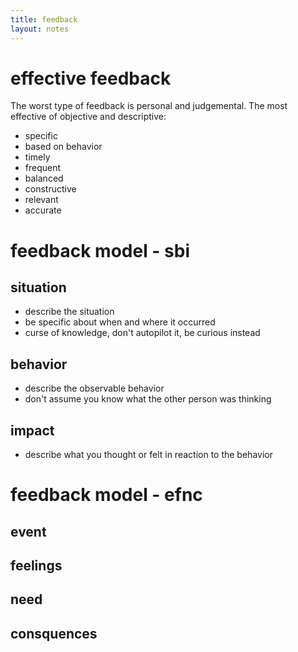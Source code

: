 ```yaml
---
title: feedback
layout: notes
---
```


# effective feedback
The worst type of feedback is personal and judgemental. The most effective of objective and descriptive:

- specific
- based on behavior
- timely
- frequent
- balanced
- constructive
- relevant
- accurate

# feedback model - sbi
## situation
- describe the situation
- be specific about when and where it occurred
- curse of knowledge, don't autopilot it, be curious instead

## behavior
- describe the observable behavior
- don't assume you know what the other person was thinking

## impact
- describe what you thought or felt in reaction to the behavior

# feedback model - efnc

## event

## feelings

## need

## consquences
